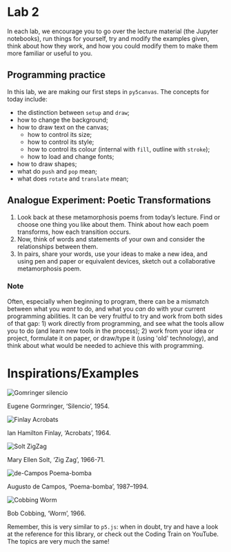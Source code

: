 # Lab 2

In each lab, we encourage you to go over the lecture material (the Jupyter notebooks), run things for yourself, try and modify the examples given, think about how they work, and how you could modify them to make them more familiar or useful to you.

## Programming practice

In this lab, we are making our first steps in `py5canvas`. The concepts for today include:
- the distinction between `setup` and `draw`;
- how to change the background;
- how to draw text on the canvas;
  - how to control its size;
  - how to control its style;
  - how to control its colour (internal with `fill`, outline with `stroke`);
  - how to load and change fonts;
- how to draw shapes;
- what do `push` and `pop` mean;
- what does `rotate` and `translate` mean;

## Analogue Experiment: Poetic Transformations

1. Look back at these metamorphosis poems from today’s lecture. Find or choose one thing you like about them. Think about how each poem transforms, how each transition occurs.  
2. Now, think of words and statements of your own and consider the relationships between them. 
3. In pairs, share your words, use your ideas to make a new idea, and using pen and paper or equivalent devices, sketch out a collaborative metamorphosis poem. 

### Note

Often, especially when beginning to program, there can be a mismatch between what you *want* to do, and what you *can* do with your current programming abilities. It can be very fruitful to try and work from both sides of that gap: 1) work directly from programming, and see what the tools allow you to do (and learn new tools in the process); 2) work from your idea or project, formulate it on paper, or draw/type it (using 'old' technology), and think about what would be needed to achieve this with programming.


# Inspirations/Examples

![Gomringer silencio](data/Gomringer.silencio.jpg)

Eugene Gormringer, ‘Silencio’, 1954.

![Finlay Acrobats](data/Finlay.Acrobats.1964.jpg)

Ian Hamilton Finlay, ‘Acrobats’, 1964.

![Solt ZigZag](data/Solt.ZigZag.1966.jpg)

Mary Ellen Solt, ‘Zig Zag’, 1966-71.

![de-Campos Poema-bomba](data/de-Campos.Poema-bomba.1987.png)

Augusto de Campos, ‘Poema-bomba’, 1987–1994.

![Cobbing Worm](data/Cobbing.Worm.1966.png)

Bob Cobbing, ‘Worm’, 1966.


Remember, this is very similar to `p5.js`: when in doubt, try and have a look at the reference for this library, or check out the Coding Train on YouTube. The topics are very much the same!
